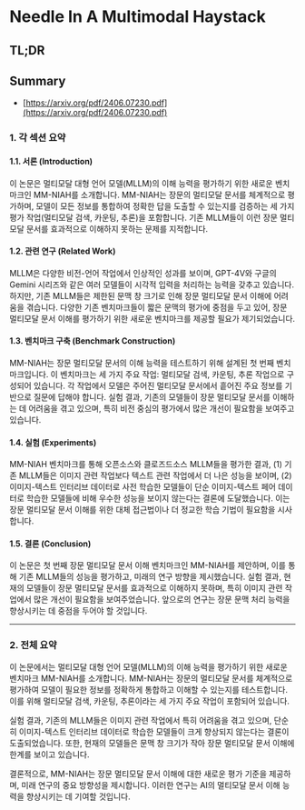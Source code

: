 # Needle In A Multimodal Haystack
## TL;DR
## Summary
- [https://arxiv.org/pdf/2406.07230.pdf](https://arxiv.org/pdf/2406.07230.pdf)

### 1. 각 섹션 요약

#### 1.1. 서론 (Introduction)
이 논문은 멀티모달 대형 언어 모델(MLLM)의 이해 능력을 평가하기 위한 새로운 벤치마크인 MM-NIAH를 소개합니다. MM-NIAH는 장문의 멀티모달 문서를 체계적으로 평가하며, 모델이 모든 정보를 통합하여 정확한 답을 도출할 수 있는지를 검증하는 세 가지 평가 작업(멀티모달 검색, 카운팅, 추론)을 포함합니다. 기존 MLLM들이 이런 장문 멀티모달 문서를 효과적으로 이해하지 못하는 문제를 지적합니다.

#### 1.2. 관련 연구 (Related Work)
MLLM은 다양한 비전-언어 작업에서 인상적인 성과를 보이며, GPT-4V와 구글의 Gemini 시리즈와 같은 여러 모델들이 시각적 입력을 처리하는 능력을 갖추고 있습니다. 하지만, 기존 MLLM들은 제한된 문맥 창 크기로 인해 장문 멀티모달 문서 이해에 어려움을 겪습니다. 다양한 기존 벤치마크들이 짧은 문맥의 평가에 중점을 두고 있어, 장문 멀티모달 문서 이해를 평가하기 위한 새로운 벤치마크를 제공할 필요가 제기되었습니다.

#### 1.3. 벤치마크 구축 (Benchmark Construction)
MM-NIAH는 장문 멀티모달 문서의 이해 능력을 테스트하기 위해 설계된 첫 번째 벤치마크입니다. 이 벤치마크는 세 가지 주요 작업: 멀티모달 검색, 카운팅, 추론 작업으로 구성되어 있습니다. 각 작업에서 모델은 주어진 멀티모달 문서에서 흩어진 주요 정보를 기반으로 질문에 답해야 합니다. 실험 결과, 기존의 모델들이 장문 멀티모달 문서를 이해하는 데 어려움을 겪고 있으며, 특히 비전 중심의 평가에서 많은 개선이 필요함을 보여주고 있습니다.

#### 1.4. 실험 (Experiments)
MM-NIAH 벤치마크를 통해 오픈소스와 클로즈드소스 MLLM들을 평가한 결과, (1) 기존 MLLM들은 이미지 관련 작업보다 텍스트 관련 작업에서 더 나은 성능을 보이며, (2) 이미지-텍스트 인터리브 데이터로 사전 학습한 모델들이 단순 이미지-텍스트 페어 데이터로 학습한 모델들에 비해 우수한 성능을 보이지 않는다는 결론에 도달했습니다. 이는 장문 멀티모달 문서 이해를 위한 대체 접근법이나 더 정교한 학습 기법이 필요함을 시사합니다.

#### 1.5. 결론 (Conclusion)
이 논문은 첫 번째 장문 멀티모달 문서 이해 벤치마크인 MM-NIAH를 제안하며, 이를 통해 기존 MLLM들의 성능을 평가하고, 미래의 연구 방향을 제시했습니다. 실험 결과, 현재의 모델들이 장문 멀티모달 문서를 효과적으로 이해하지 못하며, 특히 이미지 관련 작업에서 많은 개선이 필요함을 보여주었습니다. 앞으로의 연구는 장문 문맥 처리 능력을 향상시키는 데 중점을 두어야 할 것입니다.

---

### 2. 전체 요약

이 논문에서는 멀티모달 대형 언어 모델(MLLM)의 이해 능력을 평가하기 위한 새로운 벤치마크 MM-NIAH를 소개합니다. MM-NIAH는 장문의 멀티모달 문서를 체계적으로 평가하여 모델이 필요한 정보를 정확하게 통합하고 이해할 수 있는지를 테스트합니다. 이를 위해 멀티모달 검색, 카운팅, 추론이라는 세 가지 주요 작업이 포함되어 있습니다.

실험 결과, 기존의 MLLM들은 이미지 관련 작업에서 특히 어려움을 겪고 있으며, 단순히 이미지-텍스트 인터리브 데이터로 학습한 모델들이 크게 향상되지 않는다는 결론이 도출되었습니다. 또한, 현재의 모델들은 문맥 창 크기가 작아 장문 멀티모달 문서 이해에 한계를 보이고 있습니다.

결론적으로, MM-NIAH는 장문 멀티모달 문서 이해에 대한 새로운 평가 기준을 제공하며, 미래 연구의 중요 방향성을 제시합니다. 이러한 연구는 AI의 멀티모달 문서 이해 능력을 향상시키는 데 기여할 것입니다.